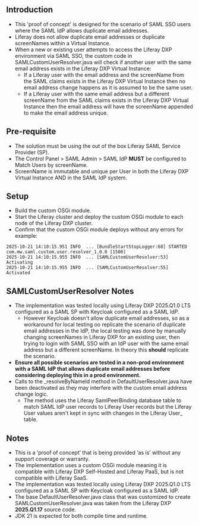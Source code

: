 ## Introduction ##
- This 'proof of concept' is designed for the scenario of SAML SSO users where the SAML IdP allows duplicate email addresses.
- Liferay does not allow duplicate email addresses or duplicate screenNames within a Virtual Instance.
- When a new or existing user attempts to access the Liferay DXP environment via SAML SSO, the custom code in SAMLCustomUserResolver.java will check if another user with the same email address exists in the Liferay DXP Virtual Instance:
  - If a Liferay user with the email address and the screenName from the SAML claims exists in the Liferay DXP Virtual Instance then no email address change happens as it is assumed to be the same user.
  - If a Liferay user with the same email address but a different screenName from the SAML claims exists in the Liferay DXP Virtual Instance then the email address will have the screenName appended to make the email address unique. 

## Pre-requisite ##
- The solution must be using the out of the box Liferay SAML Service Provider (SP).
- The Control Panel > SAML Admin > SAML IdP **MUST** be configured to Match Users by screenName.
- ScreenName is immutable and unique per User in both the Liferay DXP Virtual Instance AND in the SAML IdP system.

## Setup ##
- Build the custom OSGi module.
- Start the Liferay cluster and deploy the custom OSGi module to each node of the Liferay DXP cluster.
- Confirm that the custom OSGi module deploys without any errors for example:
```
2025-10-21 14:10:15.951 INFO  ... [BundleStartStopLogger:68] STARTED com.mw.saml.custom.user.resolver_1.0.0 [1500]
2025-10-21 14:10:15.955 INFO  ... [SAMLCustomUserResolver:53] Activating
2025-10-21 14:10:15.955 INFO  ... [SAMLCustomUserResolver:55] Activated
```

## SAMLCustomUserResolver Notes ##
- The implementation was tested locally using Liferay DXP 2025.Q1.0 LTS configured as a SAML SP with Keycloak configured as a SAML IdP.
  - However Keycloak doesn't allow duplicate email addresses, so as a workaround for local testing oo replicate the scenario of duplicate email addresses in the IdP, the local testing was done by manually changing screenNames in Liferay DXP for an existing user, then trying to login with SAML SSO with an IdP user with the same email address but a different screenName. In theory this **should** replicate the scenario.
- **Ensure all possible scenarios are tested in a non-prod environment with a SAML IdP that allows duplicate email addresses before considering deploying this in a prod environment.**
- Calls to the _resolveByNameId method in DefaultUserResolver.java have been deactivated as they may interfere with the custom email address change logic.
  - The method uses the Liferay SamlPeerBinding database table to match SAML IdP user records to Liferay User records but the Liferay User values aren't kept in sync with changes in the Liferay User_ table.

## Notes ##
- This is a ‘proof of concept’ that is being provided ‘as is’ without any support coverage or warranty.
- The implementation uses a custom OSGi module meaning it is compatible with Liferay DXP Self-Hosted and Liferay PaaS, but is not compatible with Liferay SaaS.
- The implementation was tested locally using Liferay DXP 2025.Q1.0 LTS configured as a SAML SP with Keycloak configured as a SAML IdP.
- The base DefaultUserResolver.java class that was customized to create SAMLCustomUserResolver.java was taken from the Liferay DXP **2025.Q1.17** source code.
- JDK 21 is expected for both compile time and runtime.
